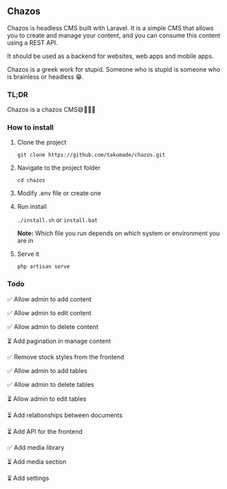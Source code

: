 ## Chazos

Chazos is headless CMS built with Laravel. It is a simple CMS that allows you to create and manage your content, and you can consume this content using a REST API.

It should be used as a backend for websites, web apps and mobile apps.

Chazos is a greek work for stupid. Someone who is stupid is someone who is brainless or headless 😁. 

### TL;DR
Chazos is a chazos CMS😅🤣🤣🤣

### How to install

1. Clone the project

    `git clone https://github.com/takumade/chazos.git`

2. Navigate to the project folder

    `cd chazos`

3. Modify .env file or create one
    

4.  Run install

    `./install.sh`  or `install.bat`

    **Note:** Which file you run depends on which system or  environment you are in

8. Serve it

    `php artisan serve`


### Todo

✅ Allow admin to add content

✅ Allow admin to edit content

✅ Allow admin to delete content

⏳ Add pagination in manage content

✅ Remove stock styles from the frontend

✅ Allow admin to add tables

✅ Allow admin to delete tables

⏳ Allow admin to edit tables

⏳ Add relationships between documents

⏳ Add API for the frontend

✅ Add media library

⏳ Add media section

⏳ Add settings


